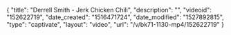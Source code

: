 {
    "title": "Derrell Smith - Jerk Chicken Chili",
    "description": "",
    "videoid": "152622719",
    "date_created": "1516471724",
    "date_modified": "1527892815",
    "type": "captivate",
    "layout": "video",
    "url": "\/v\/bk71-1130-mp4\/152622719"
}